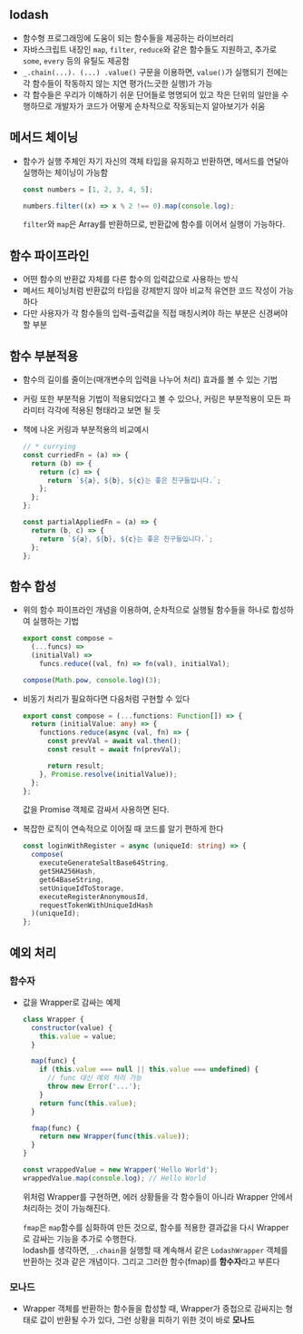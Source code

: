 ## lodash

- 함수형 프로그래밍에 도움이 되는 함수들을 제공하는 라이브러리
- 자바스크립트 내장인 `map`, `filter`, `reduce`와 같은 함수들도 지원하고, 추가로 `some`, `every` 등의 유틸도 제공함
- `_.chain(...). (...) .value()` 구문을 이용하면, `value()`가 실행되기 전에는 각 함수들이 작동하지 않는 지연 평가(느긋한 실행)가 가능
- 각 함수들은 우리가 이해하기 쉬운 단어들로 명명되어 있고 작은 단위의 일만을 수행하므로 개발자가 코드가 어떻게 순차적으로 작동되는지 알아보기가 쉬움

## 메서드 체이닝

- 함수가 실행 주체인 자기 자신의 객체 타입을 유지하고 반환하면, 메서드를 연달아 실행하는 체이닝이 가능함

  ```js
  const numbers = [1, 2, 3, 4, 5];

  numbers.filter((x) => x % 2 !== 0).map(console.log);
  ```

  `filter`와 `map`은 Array를 반환하므로, 반환값에 함수를 이어서 실행이 가능하다.

## 함수 파이프라인

- 어떤 함수의 반환값 자체를 다른 함수의 입력값으로 사용하는 방식
- 메서드 체이닝처럼 반환값의 타입을 강제받지 않아 비교적 유연한 코드 작성이 가능하다
- 다만 사용자가 각 함수들의 입력-출력값을 직접 매칭시켜야 하는 부분은 신경써야 할 부분

## 함수 부분적용

- 함수의 길이를 줄이는(매개변수의 입력을 나누어 처리) 효과를 볼 수 있는 기법
- 커링 또한 부분적용 기법이 적용되었다고 볼 수 있으나, 커링은 부분적용이 모든 파라미터 각각에 적용된 형태라고 보면 될 듯
- 책에 나온 커링과 부분적용의 비교예시

  ```js
  // * currying
  const curriedFn = (a) => {
    return (b) => {
      return (c) => {
        return `${a}, ${b}, ${c}는 좋은 친구들입니다.`;
      };
    };
  };

  const partialAppliedFn = (a) => {
    return (b, c) => {
      return `${a}, ${b}, ${c}는 좋은 친구들입니다.`;
    };
  };
  ```

## 함수 합성

- 위의 함수 파이프라인 개념을 이용하여, 순차적으로 실행될 함수들을 하나로 합성하여 실행하는 기법

  ```js
  export const compose =
    (...funcs) =>
    (initialVal) =>
      funcs.reduce((val, fn) => fn(val), initialVal);

  compose(Math.pow, console.log)(3);
  ```

- 비동기 처리가 필요하다면 다음처럼 구현할 수 있다

  ```ts
  export const compose = (...functions: Function[]) => {
    return (initialValue: any) => {
      functions.reduce(async (val, fn) => {
        const prevVal = await val.then();
        const result = await fn(prevVal);

        return result;
      }, Promise.resolve(initialValue));
    };
  };
  ```

  값을 Promise 객체로 감싸서 사용하면 된다.

- 복잡한 로직이 연속적으로 이어질 때 코드를 알기 편하게 한다
  ```ts
  const loginWithRegister = async (uniqueId: string) => {
    compose(
      executeGenerateSaltBase64String,
      getSHA256Hash,
      get64BaseString,
      setUniqueIdToStorage,
      executeRegisterAnonymousId,
      requestTokenWithUniqueIdHash
    )(uniqueId);
  };
  ```

## 예외 처리

### 함수자

- 값을 Wrapper로 감싸는 예제

  ```js
  class Wrapper {
    constructor(value) {
      this.value = value;
    }

    map(func) {
      if (this.value === null || this.value === undefined) {
        // func 대신 예외 처리 가능
        throw new Error('...');
      }
      return func(this.value);
    }

    fmap(func) {
      return new Wrapper(func(this.value));
    }
  }

  const wrappedValue = new Wrapper('Hello World');
  wrappedValue.map(console.log); // Hello World
  ```

  위처럼 Wrapper를 구현하면, 에러 상황들을 각 함수들이 아니라 Wrapper 안에서 처리하는 것이 가능해진다.

  `fmap`은 `map`함수를 심화하여 만든 것으로, 함수를 적용한 결과값을 다시 Wrapper로 감싸는 기능을 추가로 수행한다.  
  lodash를 생각하면, `_.chain`을 실행할 때 계속해서 같은 `LodashWrapper` 객체를 반환하는 것과 같은 개념이다. 그리고 그러한 함수(fmap)를 **함수자**라고 부른다

### 모나드

- Wrapper 객체를 반환하는 함수들을 합성할 때, Wrapper가 중첩으로 감싸지는 형태로 값이 반환될 수가 있다, 그런 상황을 피하기 위한 것이 바로 **모나드**
